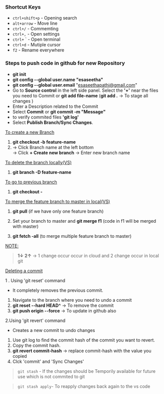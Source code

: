 ### Shortcut Keys

- `ctrl+shift+p` - Opening search
- `alt+arrow` - Move line
- `ctrl+/` - Commemting
- `ctrl+,` - Open settings
- `ctrl+` ` - Open terminal
- `ctrl+d` - Mutiple cursor
- `f2` - Rename everywhere

### Steps to push code in github for new Repository

- **git init**
- **git config --global user.name "esaseetha"**
- **git config --global user.email** "esaseethapathi@gmail.com"
- Go to **Source control** in the left side panel. Select the **'+'** near the files you need to Commit or **git add file-name** (**git add .** -> To stage all changes )
- Enter a Description related to the Commit
- Select **Commit** or **git commit -m "Message"**
- to verify commited files **'git log'**
- Select **Publish Branch/Sync Changes**.

<ins>To create a new Branch

1. **git checkout -b feature-name**
2. -> Click Branch name at the left bottom  
   -> Click **+ Create new branch**
   -> Enter new branch name

<ins> To delete the branch locally(VS)

1.  **git branch -D feature-name**

<ins> To go to previous branch

1. **git checkout -**

<ins>To merge the feature branch to master in local(VS)

1.  **git pull** (if we have only one feature branch)

2.  Set your branch to master and **git merge f1** (code in f1 will be merged with master)

3.  **git fetch -all** (to merge multiple feature branch to master)

<ins>NOTE:

> **1↓ 2↑** -> 1 change occur occur in cloud and 2 change occur in local git

<ins>Deleting a commit

1 . Using 'git reset' command

- It completely removes the previous commit.

1. Navigate to the branch where you need to undo a commit
2. **git reset --hard HEAD^** -> To remove the commit
3. **git push origin <branch-name> --force** -> To update in github also

2.Using 'git revert' command

- Creates a new commit to undo changes

1. Use git log to find the commit hash of the commit you want to revert.
2. Copy the commit hash.
3. **git revert commit-hash** -> replace commit-hash with the value you copied
4. Clck 'commit' and 'Sync Changes'

> `git stash` - If the changes should be Temporily available for future use which is not commited to git

> `git stash apply`- To reapply changes back again to the vs code

